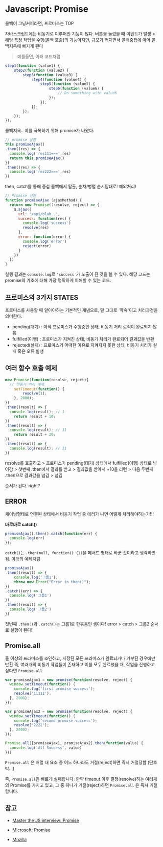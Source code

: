 # Javascript: Promise

콜백이 그냥커피라면, 프로미스는 TOP

자바스크립트에는 비동기로 이루어진 기능이 많다.
버튼을 눌렀을 때 이벤트가 발생 > 해당 특정 작업을 수행(콜백 호출)의 기능이지만, 규모가 커지면서 콜백중첩에 이어 콜백지옥에 빠지게 된다
> 예를들면, 아래 코드처럼
```js
step1(function (value1) {
    step2(function (value2) {
        step3(function (value3) {
            step4(function (value4) {
                step5(function (value5) {
                    step6(function (value6) {
                        // Do something with value6
                    });
                });
            });
        });
    });
});
```

콜백지옥.. 이를 극복하기 위해 promise가 나왔다.
```js
// promise 실행
this.promiseAjax()
.then((res) => {
  console.log('res111===',res)
  return this.promiseAjax()
})
.then((res) => {
  console.log('res222===',res)
})
```
then, catch를 통해 중첩 콜백에서 탈출, 순차/병렬 순서맘대로! 예외처리!


```js
// Promise 선언
function promiseAjax (ajaxMethod) {
  return new Promise((resolve, reject) => {
    $.ajax({
      url: "/api/blah..",
      success: function(res) {
        console.log('success')
        resolve(res)
      },
      error: function(error) {
        console.log('error')
        reject(error)
      }
    })
  })
}
```
실행 결과는 `console.log`로 `'success'`가 노출이 된 것을 볼 수 있다.
해당 코드는 promise의 기초에 대해 가장 명확하게 이해할 수 있는 코드.

## 프로미스의 3가지 STATES
프로미스를 사용할 때 알아야하는 기본적인 개념으로, 말 그대로 '약속'이고 처리과정을 의미한다.
- pending(대기) : 아직 프로미스가 수행중인 상태, 비동기 처리 로직이 완료되지 않음
- fulfilled(이행) : 프로미스가 지켜진 상태, 비동기 처리가 완료되어 결과값을 반환
- rejected(실패) : 프로미스가 어떠한 이유로 지켜지지 못한 상태, 비동기 처리가 실패 혹은 오류 발생

## 여러 함수 호출 예제
```js
new Promise(function(resolve, reject){
  // 비동기 처리 예제
	setTimeout(function() {
		resolve(1);
	}, 2000);
})
.then((result) => {
  console.log(result); // 1
	return result + 10;
})
.then((result) => {
  console.log(result); // 11
	return result + 20;
})
.then((result) => {
  console.log(result); // 31
})
```
resolve를 호출하고 > 프로미스가 pending(대기) 상태에서 fulfilled(이행) 상태로 넘어감 > 첫번째 .then에서 결과를 받고 > 결과값을 받아서 +10을 리턴 > 다음 두번째 .then으로 결과값을 넘김 > 넘김

순서가 된다. right?


## ERROR
체이닝형태로 연결된 상태에서 비동기 작업 중 에러가 나면 어떻게 처리해야하는가!!!

**바로바로 catch()**
```js
promiseAjax().then().catch(function(err) {
  console.log(err)
});
```
`catch()`는 `.then(null, function() {})`을 메서드 형태로 바꾼 것이라고 생각하면 됨.
아래의 예제처럼 

```js
promiseAjax()
.then((result) => {
	console.log('그룹1');
	throw new Error("Error in then()");
})
.catch((err) => {
  console.log('그룹1')
})
.then((result) => {
  console.log('그룹2')
})
```
첫번째 `.then()`과 `.catch()`는 그룹1로 한묶음인 셈이다! error > catch > 그룹2 순서로 실행이 된다!


## Promise.all
둘 이상의 프라미스를 조인하고, 지정된 모든 프라미스가 완료되거나 거부된 경우에만 반환
즉, 여러개의 비동기 작업들이 존재하고 이를 모두 완료했을 때, 작업을 진행하고 싶다면 `Promise.all`

```js
var promiseAjax1 = new promise(function(resolve, reject) {
  window.setTimeout(function() {
    console.log('first promise success');
    resolve('11111');
  }, 2000);
});

var promiseAjax2 = new promise(function(resolve, reject) {
  window.setTimeout(function() {
    console.log('second promise success');
    resolve('2222');
  }, 2000);
});

Promise.all([promiseAjax1, promiseAjax2].then(function(value) {
  console.log('All Success', value)
}))
```
`Promise.all` 은 배열 내 요소 중 어느 하나라도 거절(reject)하면 즉시 거절당함 (단호박..,)

즉, `Promise.all`은 빠르게 실패합니다: 만약 timeout 이후 결정(resolve)하는 여러개의 Promise를 가지고 있고, 그 중 하나가 거절(reject)하면 `Promise.all` 은 즉시 거절합니다.


## 참고
- [Master the JS interview: Promise](https://medium.com/javascript-scene/master-the-javascript-interview-what-is-a-promise-27fc71e77261)

- [Microsoft: Promise](https://msdn.microsoft.com/ko-kr/library/dn802826(v=vs.94).aspx)
- [Mozilla](https://developer.mozilla.org/ko/docs/Web/JavaScript/Reference/Global_Objects/Promise)
